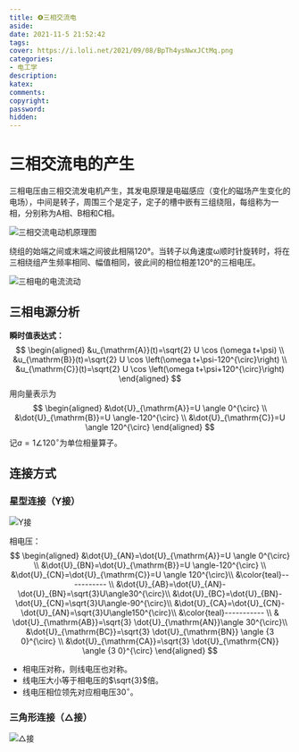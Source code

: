 ```yaml
---
title: ❹三相交流电
aside: 
date: 2021-11-5 21:52:42
tags:
cover: https://i.loli.net/2021/09/08/BpTh4ysNwxJCtMq.png
categories:
- 电工学
description:
katex:
comments:
copyright:
password:
hidden: 
---
```


# 三相交流电的产生

三相电压由三相交流发电机产生，其发电原理是电磁感应（变化的磁场产生变化的电场），中间是转子，周围三个是定子，定子的槽中嵌有三组绕阻，每组称为一相，分别称为A相、B相和C相。

![三相交流电动机原理图](https://i.loli.net/2021/11/05/DP81OZKwUsLJi5y.gif)

绕组的始端之间或末端之间彼此相隔120°。当转子以角速度ω顺时针旋转时，将在三相绕组产生频率相同、幅值相同，彼此间的相位相差120°的三相电压。



![三相电的电流流动](https://i.loli.net/2021/11/05/vfJANmagqh73R64.gif)

## 三相电源分析

**瞬时值表达式：**
$$
\begin{aligned}
&u_{\mathrm{A}}(t)=\sqrt{2} U \cos (\omega t+\psi) \\
&u_{\mathrm{B}}(t)=\sqrt{2} U \cos \left(\omega t+\psi-120^{\circ}\right) \\
&u_{\mathrm{C}}(t)=\sqrt{2} U \cos \left(\omega t+\psi+120^{\circ}\right)
\end{aligned}
$$
用向量表示为
$$
\begin{aligned}
&\dot{U}_{\mathrm{A}}=U \angle 0^{\circ} \\
&\dot{U}_{\mathrm{B}}=U \angle-120^{\circ} \\
&\dot{U}_{\mathrm{C}}=U \angle 120^{\circ}
\end{aligned}
$$
记$a=1\angle120^{\circ}$为单位相量算子。

## 连接方式

### 星型连接（Y接）

![Y接](../../../../images/blogimage/raw/master/image-20211105221016554.png)

相电压：
$$
\begin{aligned}
&\dot{U}_{AN}=\dot{U}_{\mathrm{A}}=U \angle 0^{\circ} \\
&\dot{U}_{BN}=\dot{U}_{\mathrm{B}}=U \angle-120^{\circ} \\
&\dot{U}_{CN}=\dot{U}_{\mathrm{C}}=U \angle 120^{\circ}\\
&\color{teal}----------- \\
&\dot{U}_{AB}=\dot{U}_{AN}-\dot{U}_{BN}=\sqrt{3}U\angle30^{\circ}\\
&\dot{U}_{BC}=\dot{U}_{BN}-\dot{U}_{CN}=\sqrt{3}U\angle-90^{\circ}\\
&\dot{U}_{CA}=\dot{U}_{CN}-\dot{U}_{AN}=\sqrt{3}U\angle150^{\circ}\\
&\color{teal}----------- \\
& \dot{U}_{\mathrm{AB}}=\sqrt{3} \dot{U}_{\mathrm{AN}}\angle 30^{\circ}\\
&\dot{U}_{\mathrm{BC}}=\sqrt{3} \dot{U}_{\mathrm{BN}} \angle {3 0}^{\circ} \\
&\dot{U}_{\mathrm{CA}}=\sqrt{3} \dot{U}_{\mathrm{CN}} \angle {3 0}^{\circ}
\end{aligned}
$$

* 相电压对称，则线电压也对称。
* 线电压大小等于相电压的$\sqrt{3}$倍。
* 线电压相位领先对应相电压$30^{\circ}$。

### 三角形连接（△接）

![△接](../../../../images/blogimage/raw/master/image-20211105222221291.png)

